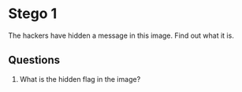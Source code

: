 # Stego 1
The hackers have hidden a message in this image. Find out what it is.

## Questions
1. What is the hidden flag in the image?